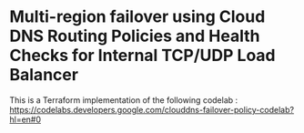 # Multi-region failover using Cloud DNS Routing Policies and Health Checks for Internal TCP/UDP Load Balancer

This is a Terraform implementation of the following codelab : https://codelabs.developers.google.com/clouddns-failover-policy-codelab?hl=en#0